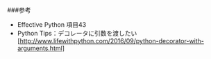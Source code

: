 ###参考
* Effective Python 項目43
* Python Tips：デコレータに引数を渡したい [http://www.lifewithpython.com/2016/09/python-decorator-with-arguments.html]